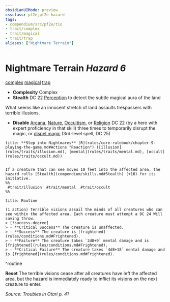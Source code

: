 ```yaml
---
obsidianUIMode: preview
cssclass: pf2e,pf2e-hazard
tags:
- compendium/src/pf2e/tio
- trait/complex
- trait/magical
- trait/trap
aliases: ["Nightmare Terrain"]
---
```

# Nightmare Terrain *Hazard 6*  
[complex](complex.md "Complex Hazard Trait")  [magical](magical.md "Magical Item Trait")  [trap](trap.md "Trap Hazard Trait")  

- **Complexity** Complex
- **Stealth** DC 22 [Perception](skills.md#Perception) to detect the subtle magical aura of the land  

What seems like an innocent stretch of land assaults trespassers with terrible illusions.

- **Disable** [Arcana](skills.md#Arcana), [Nature](skills.md#Nature), [Occultism](skills.md#Occultism), or [Religion](skills.md#Religion) DC 22 (by a hero with expert proficiency in that skill) three times to temporarily disrupt the magic, or [dispel magic](dispel-magic.md) (3rd-level spell, DC 25)  

```ad-embed-ability
title: **Step into Nightmares** [R](rules/core-rulebook/chapter-9-playing-the-game.md#Actions "Reaction") ([illusion](rules/traits/illusion.md), [mental](rules/traits/mental.md), [occult](rules/traits/occult.md))


If a creature that can see moves 10 feet into the affected area, the hazard rolls [Stealth](compendium/skills.md#Stealth) (+16) for its initiative.  
%%
 #trait/illusion  #trait/mental  #trait/occult 
%%
```

```ad-pf2-summary
title: Routine

(1 action) Terrible visions assail the minds of all creatures who can see within the affected area. Each creature must attempt a DC 24 Will saving throw.
> [!success-degree] 
> - **Critical Success** The creature is unaffected.
> - **Success** The creature is [frightened](rules/conditions.md#Frightened).
> - **Failure** The creature takes `2d8+9` mental damage and is [frightened](rules/conditions.md#Frightened).
> - **Critical Failure** The creature takes `4d8+18` mental damage and is [frightened](rules/conditions.md#Frightened).
```
^routine

**Reset** The terrible visions cease after all creatures have left the affected area, but the hazard is immediately ready to inflict its visions on the next creature to enter.  

*Source: Troubles in Otari p. 41*